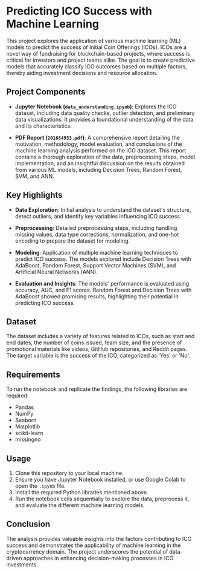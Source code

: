 # Predicting ICO Success with Machine Learning

This project explores the application of various machine learning (ML) models to predict the success of Initial Coin Offerings (ICOs). ICOs are a novel way of fundraising for blockchain-based projects, where success is critical for investors and project teams alike. The goal is to create predictive models that accurately classify ICO outcomes based on multiple factors, thereby aiding investment decisions and resource allocation.

## Project Components

- **Jupyter Notebook (`data_understanding.ipynb`)**: Explores the ICO dataset, including data quality checks, outlier detection, and preliminary data visualizations. It provides a foundational understanding of the data and its characteristics.

- **PDF Report (`201684933.pdf`)**: A comprehensive report detailing the motivation, methodology, model evaluation, and conclusions of the machine learning analysis performed on the ICO dataset. This report contains a thorough exploration of the data, preprocessing steps, model implementation, and an insightful discussion on the results obtained from various ML models, including Decision Trees, Random Forest, SVM, and ANN.

## Key Highlights

- **Data Exploration**: Initial analysis to understand the dataset's structure, detect outliers, and identify key variables influencing ICO success.

- **Preprocessing**: Detailed preprocessing steps, including handling missing values, data type corrections, normalization, and one-hot encoding to prepare the dataset for modeling.

- **Modeling**: Application of multiple machine learning techniques to predict ICO success. The models explored include Decision Trees with AdaBoost, Random Forest, Support Vector Machines (SVM), and Artificial Neural Networks (ANN).

- **Evaluation and Insights**: The models' performance is evaluated using accuracy, AUC, and F1 scores. Random Forest and Decision Trees with AdaBoost showed promising results, highlighting their potential in predicting ICO success.

## Dataset

The dataset includes a variety of features related to ICOs, such as start and end dates, the number of coins issued, team size, and the presence of promotional materials like videos, GitHub repositories, and Reddit pages. The target variable is the success of the ICO, categorized as 'Yes' or 'No'.

## Requirements

To run the notebook and replicate the findings, the following libraries are required:
- Pandas
- NumPy
- Seaborn
- Matplotlib
- scikit-learn
- missingno

## Usage

1. Clone this repository to your local machine.
2. Ensure you have Jupyter Notebook installed, or use Google Colab to open the `.ipynb` file.
3. Install the required Python libraries mentioned above.
4. Run the notebook cells sequentially to explore the data, preprocess it, and evaluate the different machine learning models.

## Conclusion

The analysis provides valuable insights into the factors contributing to ICO success and demonstrates the applicability of machine learning in the cryptocurrency domain. The project underscores the potential of data-driven approaches in enhancing decision-making processes in ICO investments.

